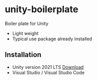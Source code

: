 # unity-boilerplate


Boiler plate for Unity 

- Light weight
- Typical use package already installed


## Installation
- Unity version 2021 LTS [Download](https://unity.com/download)
- Visual Studio / Visual Studio Code



